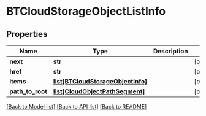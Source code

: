 # BTCloudStorageObjectListInfo

## Properties
Name | Type | Description | Notes
------------ | ------------- | ------------- | -------------
**next** | **str** |  | [optional] 
**href** | **str** |  | [optional] 
**items** | [**list[BTCloudStorageObjectInfo]**](BTCloudStorageObjectInfo.md) |  | [optional] 
**path_to_root** | [**list[CloudObjectPathSegment]**](CloudObjectPathSegment.md) |  | [optional] 

[[Back to Model list]](../README.md#documentation-for-models) [[Back to API list]](../README.md#documentation-for-api-endpoints) [[Back to README]](../README.md)


